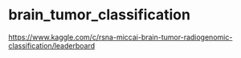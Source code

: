 # brain_tumor_classification
https://www.kaggle.com/c/rsna-miccai-brain-tumor-radiogenomic-classification/leaderboard

